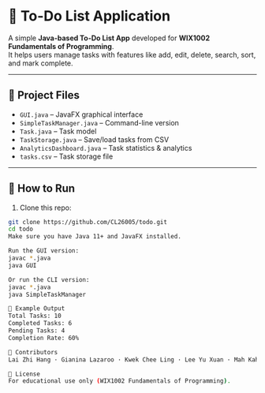 # 📝 To-Do List Application

A simple **Java-based To-Do List App** developed for **WIX1002 Fundamentals of Programming**.  
It helps users manage tasks with features like add, edit, delete, search, sort, and mark complete.  

---

## 📂 Project Files
- `GUI.java` – JavaFX graphical interface  
- `SimpleTaskManager.java` – Command-line version  
- `Task.java` – Task model  
- `TaskStorage.java` – Save/load tasks from CSV  
- `AnalyticsDashboard.java` – Task statistics & analytics  
- `tasks.csv` – Task storage file  

---

## 🚀 How to Run
1. Clone this repo:
```bash
git clone https://github.com/CL26005/todo.git
cd todo
Make sure you have Java 11+ and JavaFX installed.

Run the GUI version:
javac *.java
java GUI

Or run the CLI version:
javac *.java
java SimpleTaskManager

🧪 Example Output
Total Tasks: 10
Completed Tasks: 6
Pending Tasks: 4
Completion Rate: 60%

👥 Contributors
Lai Zhi Hang · Gianina Lazaroo · Kwek Chee Ling · Lee Yu Xuan · Mah Kah Mun

📜 License
For educational use only (WIX1002 Fundamentals of Programming).
